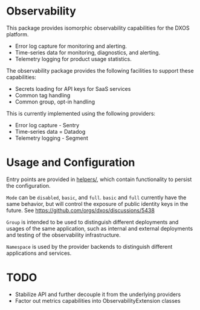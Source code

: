 # Observability

This package provides isomorphic observability capabilities for the DXOS platform.

* Error log capture for monitoring and alerting.
* Time-series data for monitoring, diagnostics, and alerting.
* Telemetry logging for product usage statistics.

The observability package provides the following facilities to support these capabilities:
* Secrets loading for API keys for SaaS services
* Common tag handling
* Common group, opt-in handling

This is currently implemented using the following providers:

* Error log capture - Sentry
* Time-series data = Datadog
* Telemetry logging - Segment

# Usage and Configuration
Entry points are provided in [helpers/](src/helpers/), which contain functionality to persist the configuration.

`Mode` can be `disabled`, `basic`, and `full`. `basic` and `full` currently have the same behavior, but will control the exposure of public identity keys in the future. See https://github.com/orgs/dxos/discussions/5438

`Group` is intended to be used to distinguish different deployments and usages of the same application, such as internal and external deployments and testing of the observability infrastructure.

`Namespace` is used by the provider backends to distinguish different applications and services.

# TODO
* Stabilize API and further decouple it from the underlying providers
* Factor out metrics capabilities into ObservabilityExtension classes
